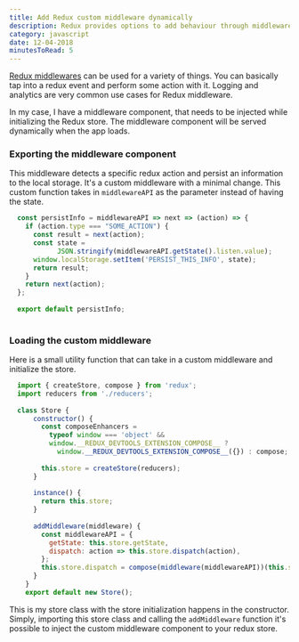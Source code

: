 ```yaml
---
title: Add Redux custom middleware dynamically
description: Redux provides options to add behaviour through middlewares. Here is an example of dynamically adding middleware to the store.
category: javascript
date: 12-04-2018
minutesToRead: 5
---
```

[Redux middlewares](https://redux.js.org/advanced/middleware) can be used for a variety of things. You can basically tap into a redux event and perform some action with it. Logging and analytics are very common use cases for Redux middleware.

In my case, I have a middleware component, that needs to be injected while initializing the Redux store. The middleware component will be served dynamically when the app loads.

### Exporting the middleware component

This middleware detects a specific redux action and persist an information to the local storage. It's a custom middleware with a minimal change. This custom function takes in `middlewareAPI` as the parameter instead of having the state.
```js
  const persistInfo = middlewareAPI => next => (action) => {
    if (action.type === "SOME_ACTION") {
      const result = next(action);
      const state =
            JSON.stringify(middlewareAPI.getState().listen.value);
      window.localStorage.setItem('PERSIST_THIS_INFO', state);
      return result;
    }
    return next(action);
  };
  
  export default persistInfo;
  
```

### Loading the custom middleware

Here is a small utility function that can take in a custom middleware and initialize the store.
```js
  import { createStore, compose } from 'redux';
  import reducers from './reducers';
  
  class Store {
      constructor() {
        const composeEnhancers =
          typeof window === 'object' &&
          window.__REDUX_DEVTOOLS_EXTENSION_COMPOSE__ ?
            window.__REDUX_DEVTOOLS_EXTENSION_COMPOSE__({}) : compose;
  
        this.store = createStore(reducers);
      }
    
      instance() {
        return this.store;
      }
    
      addMiddleware(middleware) {
        const middlewareAPI = {
          getState: this.store.getState,
          dispatch: action => this.store.dispatch(action),
        };
        this.store.dispatch = compose(middleware(middlewareAPI))(this.store.dispatch);
      }
    }
    export default new Store();
```      


This is my store class with the store initialization happens in the constructor. Simply, importing this store class and calling the `addMiddleware` function it's possible to inject the custom middleware component to your redux store.
